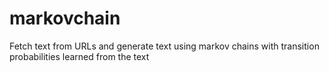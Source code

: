 # markovchain
Fetch text from URLs and generate text using markov chains with transition probabilities learned from the text
